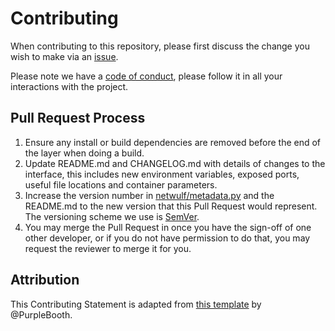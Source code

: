 # Contributing

When contributing to this repository, please first discuss the change you wish to make via an [issue](https://github.com/benmaier/netwulf/issues/new).

Please note we have a [code of conduct](https://github.com/benmaier/netwulf/raw/master/CONDE_OF_CONDUCT.md), please follow it in all your interactions with the project.

## Pull Request Process

1. Ensure any install or build dependencies are removed before the end of the layer when doing a 
   build.
2. Update README.md and CHANGELOG.md with details of changes to the interface, this includes new environment 
   variables, exposed ports, useful file locations and container parameters.
3. Increase the version number in [netwulf/metadata.py](https://github.com/benmaier/netwulf/blob/master/netwulf/metadata.py) and the README.md to the new version that this
   Pull Request would represent. The versioning scheme we use is [SemVer](http://semver.org/).
4. You may merge the Pull Request in once you have the sign-off of one other developer, or if you 
   do not have permission to do that, you may request the reviewer to merge it for you.

## Attribution

This Contributing Statement is adapted from [this template](https://gist.github.com/PurpleBooth/b24679402957c63ec426) by @PurpleBooth.

